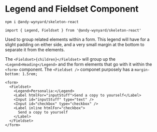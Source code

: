 # Legend and Fieldset Component

`npm i @andy-wynyard/skeleton-react`

`import { Legend, Fieldset } from '@andy-wynyard/skeleton-react'`

Used to group related elements within a form. This legend will have for a slight padding on either side, and a very small margin at the bottom to separate it from the elements.

The `<Fieldset>{children}</Fieldset>` will group up the `<Legend>Heading</Legend>` and the form elements that go with it within the `<form>` component. The `<Fieldset />` componet purposely has a `margin-bottom: 1.5rem;`

```
<form>
  <Fieldset>
    <Legend>Personalia:</Legend>
    <Label htmlFor="inputStuff">Send a copy to yourself</Label>
    <Input id="inputStuff" type="text" />
    <Input id="checkbox" type="checkbox" />
    <Label inline htmlFor="checkbox">
      Send a copy to yourself
    </Label>
  </Fieldset>
</form>
```
